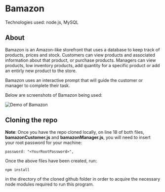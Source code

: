 # Bamazon

Technologies used: node.js, MySQL

## About

Bamazon is an Amazon-like storefront that uses a database to keep track of products, prices and stock. Customers can view products and associated information about that product, or purchase products. Managers can view products, low inventory products, add quantity for a specific product or add an entirly new product to the store.

Bamazon uses an interactive prompt that will guide the customer or manager to complete their task.
 

Below are screenshots of Bamazon being used:

![Demo of Bamazon](Assignment-10-Demo.PNG)

## Cloning the repo

**Note**: Once you have the repo cloned locally, on line 18 of both files, **bamazonCustomer.js** and **bamazonManager.js**, you will need to insert your root password for your machine:

```
password: "<YourRootPassword>",

```

Once the above files have been created, run:

```
npm install
```
in the directory of the cloned github folder in order to acquire the necessary node modules required to run this program.


